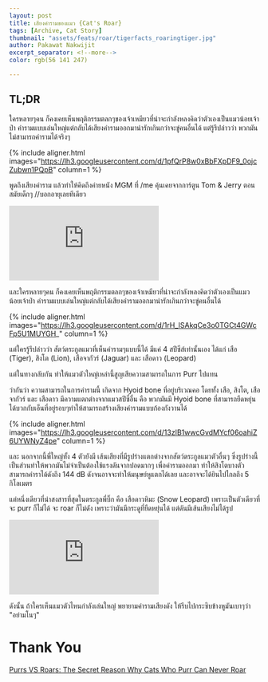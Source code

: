 ```yaml
---
layout: post
title: เสียงคำรามของแมว {Cat's Roar}
tags: [Archive, Cat Story]
thumbnail: "assets/feats/roar/tigerfacts_roaringtiger.jpg"
author: Pakawat Nakwijit
excerpt_separator: <!--more-->
color: rgb(56 141 247)

---
```


## TL;DR
ใครหลายๆคน ก็คงเคยเห็นพฤติกรรมตลกๆของเจ้าเหมียวที่น่าจะกำลังหลงคิดว่าตัวเองเป็นแมวน้อยเจ้าป่า คำรามแบบเล่นใหญ่แต่กลับได้เสียงคำรามออกมาน่ารักเกินกว่าจะขู่คนอื่นได้ แต่รู้รึปล่าวว่า พวกมันไม่สามารถคำรามได้จริงๆ

<!--more-->

{% include aligner.html images="https://lh3.googleusercontent.com/d/1pfQrP8w0xBbFXpDF9_0ojcZubwn1PQpB" column=1 %}

พูดถึงเสียงคำราม แล้วทำให้คิดถึงค่ายหนัง MGM ที่ /me คุ้นเคยจากการ์ตูน Tom & Jerry ตอนสมัยเด็กๆ //บอกอายุเลยทีเดียว


<div class="video-container">
    <iframe class="video" src="https://www.youtube.com/embed/DhNMHcRSNdo" frameborder="0" scrolling="no" webkitAllowFullScreen mozallowfullscreen allowFullScreen></iframe>
</div>

และใครหลายๆคน ก็คงเคยเห็นพฤติกรรมตลกๆของเจ้าเหมียวที่น่าจะกำลังหลงคิดว่าตัวเองเป็นแมวน้อยเจ้าป่า คำรามแบบเล่นใหญ่แต่กลับได้เสียงคำรามออกมาน่ารักเกินกว่าจะขู่คนอื่นได้

{% include aligner.html images="https://lh3.googleusercontent.com/d/1rH_ISAkqCe3o0TGCt4GWcFp5U1MUYGH_" column=1 %}

แต่ใครรู้รึปล่าวว่า สัตว์ตระกูลแมวที่เห็นคำรามๆแบบนี้ได้ มีแค่ 4 สปีซีส์เท่านั้นเอง ได้แก่ เสือ (Tiger), สิงโต (Lion), เสือจากัวร์ (Jaguar) และ เสือดาว (Leopard)

แต่ในทางกลับกัน ทำให้แมวตัวใหญ่เหล่านี้สูญเสียความสามารถในการ Purr ไปแทน

ว่ากันว่า ความสามารถในการคำรามนี้ เกิดจาก Hyoid bone ที่อยู่บริเวณคอ โดยทั้ง เสือ, สิงโต, เสือจากัวร์ และ เสือดาว มีความแตกต่างจากแมวสปีซี่อื่น คือ พวกมันมี Hyoid bone ที่สามารถยืดหยุ่นได้บวกกับเอ็นที่อยู่รอบๆทำให้สามารถสร้างเสียงคำรามแบบก้องกังวานได้

{% include aligner.html images="https://lh3.googleusercontent.com/d/13zIB1wwcGvdMYcf06oahiZ6UYWNyZ4pe" column=1 %}

และ นอกจากนี้พี่ใหญ่ทั้ง 4 ตัวยังมี เส้นเสียงที่มีรูปร่างแตกต่างจากสัตว์ตระกูลแมวตัวอื่นๆ ซึ่งรูปร่างนี้เป็นส่วนทำให้พวกมันไม่จำเป็นต้องใช้แรงดันจากปอดมากๆ เพื่อคำรามออกมา ทำให้สิงโตบางตัวสามารถคำราได้ดังถึง 144 dB ดังจนอาจจะทำให้มนุษย์หูแตกได้เลย และอาจจะได้ยินไปไกลถึง 5 กิโลเมตร

แต่หนึ่งเดียวที่น่าสงสารที่สุดในตระกูลพี่บิ๊ก คือ เสือดาวหิมะ (Snow Leopard) เพราะเป็นตัวเดียวที่จะ purr ก็ไม่ได้ จะ roar ก็ไม่ดัง เพราะว่ามันมีกระดูที่ยืดหยุ่นได้ แต่ดันมีเส้นเสียงไม่ได้รูป


<div class="video-container">
    <iframe class="video" src="https://www.youtube.com/embed/Y-LTMyg5WAw" frameborder="0" scrolling="no" webkitAllowFullScreen mozallowfullscreen allowFullScreen></iframe>
</div>

ดังนั้น ถ้าใครเห็นแมวตัวไหนกำลังเล่นใหญ่ พยายามคำรามเสียงดัง ให้รีบไปกระซิบข้างหูมันเบาๆว่า "อย่ามโนๆ"

# Thank You

[Purrs VS Roars: The Secret Reason Why Cats Who Purr Can Never Roar](http://cattime.com/cat-facts/lifestyle/10019-purrs-vs-roars-the-secret-reason-why-cats-who-purr-can-never-roar)